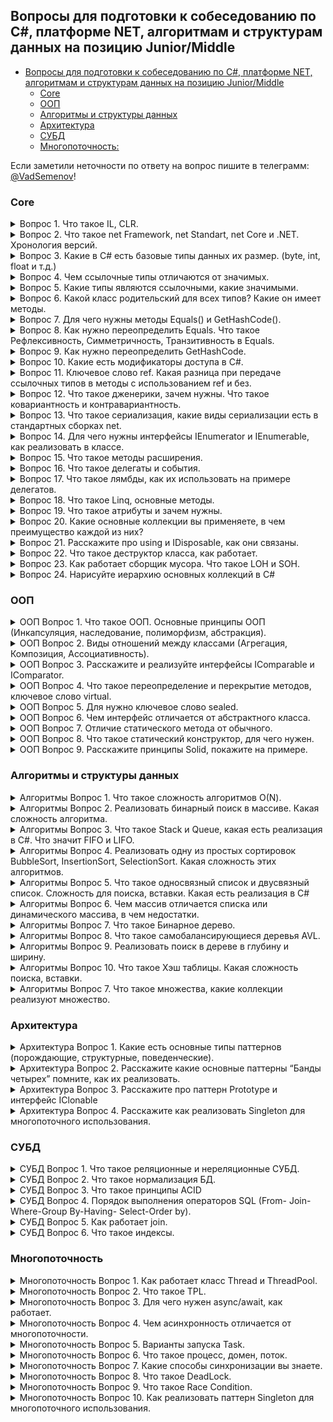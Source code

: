 ## Вопросы для подготовки к собеседованию по C#, платформе NET, алгоритмам и структурам данных на позицию Junior/Middle

- [Вопросы для подготовки к собеседованию по C#, платформе NET, алгоритмам и структурам данных на позицию Junior/Middle](#------------------------------------------c-------------net--------------------------------------------junior-middle)
  * [Core](#core)
  * [ООП](#ООП)
  * [Алгоритмы и структуры данных](#Алгоритмы-и-структуры-данных)
  * [Архитектура](#Архитектура)
  * [СУБД](#СУБД)
  * [Многопоточность:](#Многопоточность)

Если заметили неточности по ответу на вопрос пишите в телеграмм: [@VadSemenov](https://t.me/Vadsemenov)!

### Core

<details><summary>Вопрос 1. Что такое IL, CLR.</summary>

>IL (Intermediate Language) - это промежуточный язык, который создается компилятором .NET при компиляции исходного кода написанного на языке программирования C#, Visual Basic, F# или других языках, поддерживаемых .NET-ом. IL не является машинным кодом, он является переносимым кодом, который может быть выполнен на любой платформе, поддерживающей исполнение .NET-а.
>
>CLR (Common Language Runtime) - это среда исполнения .NET, которая контролирует управление памятью, управляет типами данных, обработкой исключений, выполнением потоков и другими аспектами, связанными с выполнением .NET-кода. CLR обеспечивает автоматическую управляемую память, что позволяет программистам работать на более высоком уровне абстракции и не заботиться о выделении и освобождении памяти.
>
>Когда .NET-приложение запускается, исполняемый файл (.exe или .dll) содержит IL-код. CLR загружает IL-код в память и компилирует его в нативный машинный код, т.е. код, который может быть выполнен процессором. Компиляция происходит JIT-компилятором, который компилирует IL-код на лету. Во время выполнения CLR контролирует работу приложения и осуществляет управление памятью. 
>
>В целом, IL и CLR являются ключевыми концепциями при разработке .NET-приложений, так как они обеспечивают переносимость и управление памятью для .NET-кода.
>
</details>

<details><summary>Вопрос 2. Что такое net Framework, net Standart, net Core и .NET. Хронология версий.</summary>

>.NET Framework – это платформа, которая предназначена для разработки и запуска приложений на языке программирования C# и других языков. Она была создана компанией Microsoft в 2002 году и предназначалась для работы в операционной системе Windows. Вышли версии начиная с 1.0 до 4.8. На данный момент новые версии не выпускаются.
>
>.NET Core – это открытая платформа, которая предназначена для разработки и запуска приложений на основе .NET. Он предназначен для работы на операционных системах Windows, Linux и macOS. Он был создан в 2014 году как более легковесная и гибкая альтернатива .NET Framework. Вышли версии с 1.0 до 3.1, далее сменила название на .NET.
>
>.NET – начиная с .NET 5, версии платформа стала называться .NET (без использования «Core» в названии), что символизирует объединение .NET Core, Mono и .NET Framework.
>
>.NET Standard – это набор API-интерфейсов, который определяет минимальные требования к реализации .NET-платформы. Он был создан в 2016 году для упрощения совместимости между различными реализациями .NET (.NET Framework и .NET Core(.NET)).
>
</details>

<details><summary>Вопрос 3. Какие в C# есть базовые типы данных их размер.
(byte, int, float и т.д.)</summary>

>В C# есть следующие базовые типы данных:

>1. Целочисленные типы:
>- sbyte (1 байт)
>- byte (1 байт)
>- short (2 байта)
>- ushort (2 байта)
>- int (4 байта)
>- uint (4 байта)
>- long (8 байт)
>- ulong (8 байт)
>
>2. Типы с плавающей точкой:
>- float (4 байта)
>- double (8 байт)
>- decimal (16 байт)
>
>3. Логический тип:
>- bool (1 байт)
>
>4. Символьные типы:
>- char (2 байта)
>
>5. Ссылочные типы:
>- object (размер зависит от типа объекта)
>- string (размер зависит от размера строки)
>
>Размеры типов данных могут варьироваться в зависимости от платформы (32- или 64-битная).
>
</details>

<details><summary>Вопрос 4. Чем ссылочные типы отличаются от значимых.</summary>

>Значимые типы (value types) хранятся в стеке памяти и оперируются напрямую, без использования указателей. Использование значимых типов экономит память, так как их значение хранится непосредственно в переменной. Таким образом, при передаче значимых типов в функцию происходит копирование их значений, что может быть ресурсоемкой операцией. Примерами значимых типов являются целые числа, логические значения, числа с плавающей точкой и т.д.
>
>Ссылочные типы (reference types) хранятся в куче памяти и оперируются через указатели на объекты. При создании переменной ссылочного типа выделяется только указатель, а на сам объект выделяется дополнительная память в куче. При передаче ссылочного типа в функцию происходит передача указателя на объект, а не его копии, что значительно экономит память. Примерами ссылочных типов являются строки, массивы, объекты классов и т.д.
>
>Также важно отметить, что ссылочные типы могут быть равны null, тогда как значимые типы всегда имеют значения по умолчанию, например, для int это 0, для bool - false и т.д.
>
</details>

<details><summary>Вопрос 5. Какие типы являются ссылочными, какие значимыми.</summary>

>Типы значений:
>
>Целочисленные типы (byte, sbyte, short, ushort, int, uint, long, ulong).
>- Типы с плавающей запятой (float, double).
>- Тип decimal.
>- Тип bool
>- Тип char
>- Перечисления enum
>- Структуры (struct)
>
>Ссылочные типы:
>
>- Тип object
>- Тип string
>- Классы (class)
>- Интерфейсы (interface)
>- Делегаты (delegate)
>
</details>

<details><summary>Вопрос 6. Какой класс родительский для всех типов? Какие он имеет методы.</summary>

>Класс родительский для всех типов в C# - это класс System.Object. Он имеет следующие методы:
>
>1. Equals - сравнение двух объектов на равенство
>2. GetHashCode - возвращает хеш-код объекта
>3. GetType - возвращает объект типа System.Type, представляющий тип текущего экземпляра
>4. ToString - возвращает строковое представление текущего объекта
>
>Кроме того, класс System.Object определяет также методы, связанные с управлением жизненным циклом объекта, такие как Finalize и MemberwiseClone.
>
</details>

<details><summary>Вопрос 7. Для чего нужны методы  Equals() и GetHashCode().</summary>

>Методы Equals() и GetHashCode() в C# нужны для работы с объектами и проверки их равенства. 
>
>Метод Equals() используется для сравнения двух объектов. При этом мы можем переопределить реализацию этого метода в нашем классе, чтобы определить собственные правила сравнения. Обычно этот метод сравнивает поля объектов, определяющие их состояние.
>
>Метод GetHashCode() возвращает хеш-код текущего объекта, основанный на его уникальных свойствах, что позволяет быстро идентифицировать объект в коллекциях, использующих хеш-таблицы. Этот метод тоже может быть переопределен в классе.
>
>Если hashCode у 2 объектов равен, они не обязательно равны (Equals). Но если объекты равны, то и hashCode должен быть у них одинаков. Возможность равенство хэшей объясняется возможной коллизией(совпадением) при вычислении хэшкода.
>
</details>

<details><summary>Вопрос 8. Как нужно переопределить Equals. Что такое Рефлексивность, 
Симметричность, Транзитивность в Equals.</summary>

>Переопределение Equals должно удовлетворять следующим условиям:
>
>- 1. Рефлексивность: любой объект должен быть равен самому себе (x.Equals(x) должен возвращать true).
>- 2. Симметричность: если объект x равен объекту y, то объект y также должен быть равен объекту x (x.Equals(y) должен возвращать true, если y.Equals(x) возвращает true).
>- 3. Транзитивность: если объект x равен объекту y, а объект y равен объекту z, то объект x должен быть равен объекту z (если x.Equals(y) возвращает true и y.Equals(z) возвращает true, то x.Equals(z) должен возвращать true).
>
>При переопределении Equals необходимо также переопределить метод GetHashCode для обеспечения совместимости с коллекциями, использующими хеширование объектов.
>Если hashCode у 2 объектов равен, они не обязательно равны (Equals). Но если объекты равны, то и hashCode должен быть у них одинаков. Возможность равенство хэшей объясняется возможной коллизией(совпадением) при вычислении хэшкода.

>Пример переопределения:
```csharp
 public class Person
{
    public string Name { get; set; }
    public int Age { get; set; }

    public override bool Equals(object obj)
    {
        if (obj == null || GetType() != obj.GetType())
        {
            return false;
        }
 
        if(this == obj)
        {
            return true;
        }
        
        Person other = (Person)obj;
        return Equals(Name, other.Name) && Age == other.Age; // сравниваем поля объектов
    }

    public override int GetHashCode()
    {
            int hash = 17;
            hash = hash * 23 + (Name != null ? Name.GetHashCode() : 0);
            hash = hash * 23 + Age;
            return hash;
    }
}
```
 
</details>

<details><summary>Вопрос 9. Как нужно переопределить GetHashCode.</summary>

>Когда переопределяется метод GetHashCode(), следует обратить внимание на следующие моменты:
>- 1. Возвращаемое значение метода GetHashCode() для двух эквивалентных объектов должно быть одинаковым.
>- 2. Метод GetHashCode() не должен генерировать исключения.
>
>Если hashCode у 2 объектов равен они не обязательно равны (Equals). Но если объекты равны, то и hashCode должен быть у них одинаков.
>Возможность равенство хэшей объясняется возможной коллизией(совпадением) при вычислении хэшкода.
>
>Пример переопределения:
```csharp
 public class Person
{
    public string Name { get; set; }
    public int Age { get; set; }

    public override bool Equals(object obj)
    {
        if (obj == null || GetType() != obj.GetType())
        {
            return false;
        }
 
        if(this == obj)
        {
            return true;
        }
        
        Person other = (Person)obj;
        return Equals(Name, other.Name) && Age == other.Age; // сравниваем поля объектов
    }

    public override int GetHashCode()
    {
            int hash = 17;
            hash = hash * 23 + (Name != null ? Name.GetHashCode() : 0);
            hash = hash * 23 + Age;
            return hash;
    }
}
```
 
</details>

<details><summary>Вопрос 10. Какие есть модификаторы доступа в C#.</summary>

>1. private — доступ открыт только для методов текущего класса;
>2. private protected - компонент класса доступен из любого места в своем классе или в производных классах, которые определены в той же сборке.
>3. file - добавлен в версии C# 11 и применяется к типам, например, классам и структурам. Класс или структура с такми модификатором доступны только из текущего файла кода.
>4. protected — такой компонент класса доступен из любого места в своем классе или в производных классах. При этом производные классы могут располагаться в других сборках;
>5. internal — такой компонент класса доступен из любого места в своем классе или в производных классах. При этом производные классы могут располагаться в других сборках;
>6. protected internal — совмещает функционал двух модификаторов protected и internal. Такой компонент класса доступен из любого места в текущей сборке и из производных классов, которые могут располагаться в других сборках.
>7. public — доступ открыт для всех классов и методов;
>
</details>

<details><summary>Вопрос 11. Ключевое слово ref. Какая разница при передаче ссылочных типов в методы с 
использованием ref и без.</summary>

>
>
</details>

<details><summary>Вопрос 12. Что такое дженерики, зачем нужны. Что такое ковариантность и 
контравариантность.</summary>

>
>
</details>

<details><summary>Вопрос 13. Что такое сериализация, какие виды сериализации есть в стандартных 
сборках net.</summary>

>
>
</details>

<details><summary>Вопрос 14. Для чего нужны интерфейсы IEnumerator и IEnumerable, как реализовать в 
классе.</summary>

>
>
</details>

<details><summary>Вопрос 15. Что такое методы расширения.</summary>

>
>
</details>

<details><summary>Вопрос 16. Что такое делегаты и события.</summary>

>
>
</details>

<details><summary>Вопрос 17. Что такое лямбды, как их использовать на примере делегатов.</summary>

>
>
</details>

<details><summary>Вопрос 18. Что такое Linq, основные методы.</summary>

>
>
</details>

<details><summary>Вопрос 19. Что такое атрибуты и зачем нужны.</summary>

>
>
</details>

<details><summary>Вопрос 20. Какие основные коллекции вы применяете, в чем преимущество каждой из 
них?</summary>

>
>
</details>

<details><summary>Вопрос 21. Расскажите про using и IDisposable, как они связаны.</summary>

>
>
</details>

<details><summary>Вопрос 22. Что такое деструктор класса, как работает.</summary>

>
>
</details>

<details><summary>Вопрос 23. Как работает сборщик мусора. Что такое LOH и SOH.</summary>

>
>
</details>

<details><summary>Вопрос 24. Нарисуйте иерархию основных коллекций в C#</summary>

>
>
</details>

### ООП

<details><summary>ООП Вопрос 1. Что такое ООП. Основные принципы ООП (Инкапсуляция, наследование, 
полиморфизм, абстракция).</summary>

>
>
</details>

<details><summary>ООП Вопрос 2. Виды отношений между классами (Агрегация, Композиция, Ассоциативность).</summary>

>
>
</details>

<details><summary>ООП Вопрос 3. Расскажите и реализуйте интерфейсы IComparable и IComparator.</summary>

>
>
</details>

<details><summary>ООП Вопрос 4. Что такое переопределение и перекрытие методов, ключевое слово virtual.</summary>

>
>
</details>

<details><summary>ООП Вопрос 5. Для нужно ключевое слово sealed.</summary>

>
>
</details>

<details><summary>ООП Вопрос 6. Чем интерфейс отличается от абстрактного класса.</summary>

>
>
</details>

<details><summary>ООП Вопрос 7. Отличие статического метода от обычного.</summary>

>
>
</details>

<details><summary>ООП Вопрос 8. Что такое статический конструктор, для чего нужен.</summary>

>
>
</details>

<details><summary>ООП Вопрос 9. Расскажите принципы Solid, покажите на примере.</summary>

>
>
</details>

### Алгоритмы и структуры данных

<details><summary>Алгоритмы Вопрос 1. Что такое сложность алгоритмов О(N).</summary>

>
>
</details>

<details><summary>Алгоритмы Вопрос 2. Реализовать бинарный поиск в массиве. Какая сложность алгоритма.</summary>

>
>
</details>

<details><summary>Алгоритмы Вопрос 3. Что такое Stack и Queue, какая есть реализация в C#. Что значит FIFO и 
LIFO.</summary>

>
>
</details>

<details><summary>Алгоритмы Вопрос 4. Реализовать одну из простых сортировок BubbleSort, InsertionSort, 
SelectionSort. Какая сложность этих алгоритмов.</summary>

>
>
</details>

<details><summary>Алгоритмы Вопрос 5. Что такое односвязный список и двусвязный список. Сложность для поиска, вставки. Какая есть реализация в 
C#</summary>

>
>
</details>

<details><summary>Алгоритмы Вопрос 6. Чем массив отличается списка или динамического массива, в чем недостатки.</summary>

>
>
</details>

<details><summary>Алгоритмы Вопрос 7. Что такое Бинарное дерево.</summary>

>
>
</details>

<details><summary>Алгоритмы Вопрос 8. Что такое самобалансирующиеся деревья AVL.</summary>

>
>
</details>

<details><summary>Алгоритмы Вопрос 9. Реализовать поиск в дереве в глубину и ширину.</summary>

>
>
</details>

<details><summary>Алгоритмы Вопрос 10. Что такое Хэш таблицы. Какая сложность поиска, вставки.</summary>

>
>
</details>

<details><summary>Алгоритмы Вопрос 7. Что такое множества, какие коллекции реализуют множество.</summary>

>
>
</details>

### Архитектура

<details><summary>Архитектура Вопрос 1. Какие есть основные типы паттернов (порождающие, структурные, 
поведенческие).</summary>

>
>
</details>

<details><summary>Архитектура Вопрос 2. Расскажите какие основные паттерны “Банды четырех” помните, как их 
реализовать.</summary>

>
>
</details>

<details><summary>Архитектура Вопрос 3. Расскажите про паттерн Prototype и интерфейс IClonable</summary>

>
>
</details>

<details><summary>Архитектура Вопрос 4. Расскажите как реализовать Singleton для многопоточного использования.</summary>

>
>
</details>

### СУБД

<details><summary>СУБД Вопрос 1. Что такое реляционные и нереляционные СУБД.</summary>

>
>
</details>

<details><summary>СУБД Вопрос 2. Что такое нормализация БД.</summary>

>
>
</details>

<details><summary>СУБД Вопрос 3. Что такое принципы ACID</summary>

>Принципы ACID (англ. Atomicity, Consistency, Isolation, Durability) - это набор требований, которые обязательно должны быть соблюдены при обработке транзакций в базе данных.
>
>- Атомарность (Atomicity) - это свойство транзакций, которое обеспечивает то, что все операции в рамках транзакции будут выполнены либо не будут выполнены вовсе. Транзакция должна быть выполнена целиком или не выполнена совсем.
>
>- Согласованность (Consistency) - это свойство транзакций, которое обеспечивает то, что база данных остается в согласованном состоянии после выполнения транзакции. Состояние базы данных должно соответствовать определенным правилам.
>
>- Изолированность (Isolation) - это свойство транзакций, которое обеспечивает то, что каждая транзакция выполняется независимо от других транзакций, и результаты одной транзакции не влияют на результаты других транзакций.
>
>- Надежность (Durability) - это свойство транзакций, которое обеспечивает сохранность изменений в базе данных после завершения транзакции. Изменения должны быть сохранены в случае сбоя системы или отказа устройств хранения данных.
>
</details>

<details><summary>СУБД Вопрос 4. Порядок выполнения операторов SQL (From- Join-Where-Group By-Having-
Select-Order by).</summary>

>
>
</details>

<details><summary>СУБД Вопрос 5. Как работает join.</summary>

>
>
</details>

<details><summary>СУБД Вопрос 6. Что такое индексы.</summary>

>
>
</details>

### Многопоточность

<details><summary>Многопоточность Вопрос 1. Как работает класс Thread и ThreadPool.</summary>

>Класс Thread в C# представляет отдельный поток выполнения. В основном, он используется для выполнения операций, которые можно отложить до тех пор, пока не завершится выполнение основного потока программы. Создание нового потока выполняется следующим образом:
```csharp
Thread thread = new Thread(functionName);
thread.Start();
```
>
>В этом примере создается новый поток, который будет выполнять функцию `functionName`, и запускается запускается его работа методом `Start()`. 
>
>Чтобы работать с пулом потоков, можно использовать класс `ThreadPool`. `ThreadPool` предоставляет реализацию пула потоков, которые могут выполнять асинхронные операции. `ThreadPool` бывает удобен в случае, когда нужно организовать выполнение нескольких задач параллельно, но без создания слишком большого количества потоков.
>
>Чтобы добавить задачу в пул потоков, используйте метод `QueueUserWorkItem`, который получает в качестве параметра делегат, выполняющий необходимую операцию:
```csharp
ThreadPool.QueueUserWorkItem(functionName);
```
>
>Таким образом, поток будет добавлен в пул и запущен на выполнение, когда будет готов свободный поток выполнения.
>
>При работе с потоками необходимо учитывать, что многопоточность может приводить к усложнению логики выполнения программы, поэтому необходимо строго контролировать общий доступ к общим ресурсам для избежания возможных проблем, таких как состояние гонки или дедлоки.
>
</details>

<details><summary>Многопоточность Вопрос 2. Что такое TPL.</summary>

>TPL (Task Parallel Library) - это библиотека, встроенная в .NET Framework, которая предоставляет эффективные и удобные средства для создания и управления параллельными задачами. Она была введена в .NET Framework 4.0 и предназначена для облегчения разработки многопоточных и параллельных приложений.
>
>Основной элемент TPL - это класс Task, который представляет асинхронную задачу, выполняемую в фоновом потоке. Задачи могут быть созданы как с использованием явных вызовов конструктора класса Task, так и с использованием метода Task.Run(). TPL также предоставляет механизмы для создания цепочек задач и управления зависимостями между ними.
>
>Многие методы, доступные для работы с задачами, используют LINQ-style синтаксис и предоставляют более высокоуровневые возможности для обработки и агрегации результатов задач. TPL также предоставляет средства для управления потоками выполнения, включая пул потоков и планировщик задач.
>
>В целом, TPL предоставляет мощный и удобный инструментарий для создания многопоточных и параллельных приложений в .NET Framework, уменьшая вероятность ошибок и упрощая процесс разработки.
>
>Основные элементы TPL (Task Parallel Library) в C#:
>
>1. Task (задача) - основной элемент TPL, представляет асинхронную задачу, выполняемую в фоновом потоке.
>2. TaskFactory (фабрика задач) - класс, позволяющий создавать и запускать задачи, а также контролировать их параметры.
>3. CancellationToken (токен отмены) - класс, который предоставляет механизм отмены задач при необходимости.
>4. Parallel (параллельный класс) - класс, который предоставляет методы для параллельного выполнения операций над коллекциями данных, методы для разделения задач на подзадачи, а также методы для обработки и агрегации результатов задач.
>5. AggregateException (исключение агрегации) - класс, который представляет исключение, возникающее при выполнении задачи или нескольких задач.
>6. TaskScheduler (планировщик задач) - класс, который позволяет настроить планирование задач, в том числе устанавливать приоритеты и настраивать пул потоков для выполнения задач. 
>
</details>

<details><summary>Многопоточность Вопрос 3. Для чего нужен async/await, как работает.</summary>

>Async/await в C# используется для асинхронного программирования. Обычно, когда мы выполняем какую-то операцию, она блокирует текущий поток выполнения, пока операция не будет завершена. Асинхронные операции позволяют выполнять код, не блокируя основной поток выполнения и не замедляя работу приложения. 
>
>Async/await позволяют написать асинхронный код, без создания большого количества потоков вручную и без необходимости обрабатывать сложные механизмы ожидания завершения задачи. Async/await позволяют писать код более легко и понятно. 
>
>Работа async/await осуществляется следующим образом: 
>1. Объявляем метод как асинхронный, указав ключевое слово async перед объявлением метода.
>2. В методе используем оператор await, который указывает, что нужно дождаться завершения асинхронной операции.
>3. Асинхронная операция может быть любой – это может быть сетевой запрос, работа с базой данных, обращение к внешнему API и так далее.
>4. Когда мы используем оператор await, поток, который вызвал асинхронный метод, освобождается от блокировки и может работать дальше, не дожидаясь завершения операции.
>
Пример:
```csharp
async Task DoSomethingAsync()
{
    var result = await SomeAsyncOperation();
    Console.WriteLine(result);
}
```
>Здесь метод DoSomethingAsync объявлен как асинхронный, внутри метода вызывается асинхронная операция SomeAsyncOperation(), и мы ожидаем, когда она завершится с помощью оператора await. Когда операция завершится, результат будет сохранен в переменной result и напечатан на консоль. 
>
>Важно понимать, что асинхронный код не обязательно быстрее синхронного – это зависит от реализации и от того, какие операции выполняются. Однако, асинхронный код может улучшить производительность и позволить более гладко работать с сетью или с базами данных.
>
</details>

<details><summary>Многопоточность Вопрос 4. Чем асинхронность отличается от многопоточности.</summary>

>Асинхронность и многопоточность - это две концепции, которые позволяют программе выполнять несколько задач одновременно. 
>
>Асинхронность позволяет программе продолжать работу, не ожидая завершения выполнения другой задачи. Это достигается с помощью использования асинхронных методов и операторов await/async, которые позволяют вызывать методы, не блокируя работу программы. Таким образом, асинхронность позволяет более эффективно использовать ресурсы компьютера, такие как процессорное время и память.
>
>Многопоточность, с другой стороны, позволяет программе выполнять несколько задач одновременно с помощью создания нескольких потоков выполнения. Каждый поток выполняет свою задачу параллельно с другими потоками. Это позволяет повысить производительность приложения, однако многопоточность также может привести к сложностям синхронизации доступа к общим ресурсам, таким как общая память или файлы.
>
>Таким образом, основным отличием между асинхронностью и многопоточностью является то, что асинхронность позволяет выполнять задачи, не блокируя работу программы, в то время как многопоточность позволяет выполнять несколько задач одновременно путем создания нескольких потоков выполнения.
>
</details>

<details><summary>Многопоточность Вопрос 5. Варианты запуска Task.</summary>

>1. Создать объект класса Task и вызвать метод Start():
```csharp
Task myTask = new Task(MyMethod);
myTask.Start();
```
>
>2. Вызвать метод Task.Run():
```csharp
Task.Run(() => {
    // код задачи
});
```
>
>3. Создать экземпляр класса TaskFactory и вызвать метод StartNew():
```csharp
TaskFactory factory = new TaskFactory();
factory.StartNew(() => {
    // код задачи
});
```
>
</details>

<details><summary>Многопоточность Вопрос 6. Что такое процесс, домен, поток.</summary>

>Процесс, домен и поток - это основные компоненты многопоточной обработки в языке программирования C#, которые играют важную роль при разработке больших и масштабных проектов.
>
>Процесс - это экземпляр запущенной программы в операционной системе, который выполняется в собственном адресном пространстве памяти. Каждый процесс существует независимо от других процессов, имеет свое собственное состояние и контекст исполнения. В C# процессы могут быть созданы и управляться через класс Process.
>
>Домен - это логическая группа сборок .NET, которая используется для управления изоляцией приложения и обеспечения безопасности. Каждый домен выполняется внутри процесса и может иметь свои собственные настройки безопасности, память и другие параметры. В C# домены могут быть созданы и управляться через класс AppDomain.
>
>Поток - это последовательность инструкций, которые выполняются в рамках процесса и домена. Каждый поток представляет отдельную нить исполнения внутри процесса и может выполнять свою работу независимо от других потоков. Потоки могут использоваться для выполнения множества асинхронных и параллельных задач в C#. В C# потоки могут быть созданы и управляться через классы Thread и ThreadPool.
>
>Использование процессов, доменов и потоков в C# позволяет разработчикам создавать масштабируемые и надежные приложения, которые могут эффективно использовать ресурсы компьютера и параллельно выполнять множество задач.
>
</details>

<details><summary>Многопоточность Вопрос 7. Какие способы синхронизации вы знаете.</summary>

>1. Оператор lock. Данный способ блокирует указанный объект до тех пор, пока другой поток не освободит его.
>2. Методы Monitor.Enter() и Monitor.Exit(). Этот способ является альтернативой оператору lock и позволяет осуществлять блокировку объекта и его освобождение явно.
>3. Использование класса SemaphoreSlim. Этот класс представляет из себя семафор – механизм, позволяющий ограничить количество потоков, работающих с определенным ресурсом.
>4. Использование класса ManualResetEventSlim. Этот класс представляет из себя средство сигнализации между различными потоками.
>5. Использование класса ReaderWriterLockSlim. Это способ синхронизации, который позволяет многим потокам иметь доступ к разделяемой переменной на чтение, но блокирует их на запись.
>6. Использование класса Interlocked. Это класс, который позволяет выполнить операции атомарного изменения значений переменных.
>7. Использование класса Mutex - механизм, позволяющий синхронизировать доступ к ресурсам между несколькими приложениями.
>8. Использование класса Semaphore - класс, обеспечивающий синхронизацию доступа к определенному количеству ресурсов.
>9. Использование класса AutoResetEvent - класс, который осуществляет автоматическое сброс события после его ожидания.
>10. Использование класса ManualResetEvent - класс, который предоставляет пользователю возможность явно сбрасывать событие после его ожидания.
>11. Использование класса CountdownEvent - класс, который обеспечивает синхронизацию между потоками, реализованный в виде обратного отсчета.
>12. Использование класса ReaderWriterLock - класс, который обеспечивает синхронизацию доступа к ресурсу, при этом ограничивая количество потоков, которые могут одновременно выполнять чтение или запись.
>13. Использование класса Barrier - класс, который обеспечивает синхронизацию выполнения задач в многопоточном приложении, позволяя запускать задачи только после завершения выполнения всех предыдущих задач.
>14. Использование класса SpinLock - класс, который обеспечивает быструю и эффективную синхронизацию доступа к разделяемым ресурсам.
>
</details>

<details><summary>Многопоточность Вопрос 8. Что такое DeadLock.</summary>

>Вот пример упрощенного deadlock на C#:
```csharp
using System;
using System.Threading;

class DeadlockExample
{
    static void Main()
    {
        object lock1 = new object();
        object lock2 = new object();

        new Thread(() =>
        {
            lock (lock1)
            {
                Console.WriteLine("Thread 1 acquired lock1");
                Thread.Sleep(1000);

                lock (lock2)
                {
                    Console.WriteLine("Thread 1 acquired lock2");
                }
            }
        }).Start();

        // Второй поток захватывает lock2, затем lock1 
        new Thread(() =>
        {
            lock (lock2)
            {
                Console.WriteLine("Thread 2 acquired lock2");
                Thread.Sleep(1000);

                lock (lock1)
                {
                    Console.WriteLine("Thread 2 acquired lock1");
                }
            }
        }).Start();

        Console.ReadKey();
    }
}
```
>
>Этот код создает два объекта блокировки `lock1` и `lock2` и создает два потока, каждый из которых пытается захватить эти объекты блокировки в определенном порядке. 
>
>Первый поток захватывает `lock1`, затем `lock2`, тогда как второй поток захватывает `lock2`, затем `lock1`. Это приводит к взаимоблокировке (deadlock), так как каждый поток ждет освобождения объекта блокировки, который удерживает другой поток. 
>
>Когда этот код выполняется, он приводит к замерзанию программы, так как оба потока застряли в бесконечном ожидании освобождения объекта блокировки. Чтобы исправить эту проблему, нужно перестроить логику потоков таким образом, чтобы они захватывали объекты блокировки в том же порядке.
>
</details>

<details><summary>Многопоточность Вопрос 9. Что такое Race Condition.</summary>

>Ниже приведен пример упрощенного Race Condition на C#:
```csharp
using System;
using System.Threading;

class Program
{
    static int count = 0;

    static void Main(string[] args)
    {
        for (int i = 0; i < 10; i++)
        {
            Thread thread = new Thread(IncrementCount);
            thread.Start();
        }

        Console.ReadLine();
    }

    static void IncrementCount()
    {
        for (int i = 0; i < 100000; i++)
        {
            count++;
        }
        Console.WriteLine("Count = {0}", count);
    }
}
```
>В этом примере создаются 10 потоков, каждый из которых инкрементирует глобальную переменную "count" 100000 раз. Из-за Race Condition результат выполнения этой программы будет непредсказуемым, поскольку два или более потоков могут попытаться изменить значение переменной "count" одновременно.
>
>Для предотвращения такой ситуации можно использовать механизмы синхронизации, такие как блокировки или мониторы, чтобы гарантировать, что только один поток имеет доступ к переменной "count" в любой момент времени.
>
</details>

<details><summary>Многопоточность Вопрос 10. Как реализовать паттерн Singleton для многопоточного использования.</summary>
 
 >Если требуется дополнительно обеспечить потокобезопасность в паттерне Singleton, можно использовать блокировку (lock) при создании экземпляра:
```csharp
public sealed class Singleton
{
    private static Singleton instance = null;
    private static readonly object syncRoot = new object();

    public static Singleton Instance 
    {
        get 
        {
            if (instance == null) 
            {
                lock (syncRoot) 
                {
                    if (instance == null)
                        instance = new Singleton();
                }
            }
            return instance;
        }
    }

    private Singleton()
    {
    }
}
```
>Здесь мы используем объект syncRoot для блокировки доступа к созданию экземпляра Singleton. Также используется проверка на null два раза с использованием блокировки с помощью lock. Это предотвращает создание нескольких экземпляров Singleton при использовании нескольких потоков.
</details>
 
